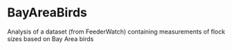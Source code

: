 # BayAreaBirds
Analysis of a dataset (from FeederWatch) containing measurements of flock sizes based on Bay Area birds 
